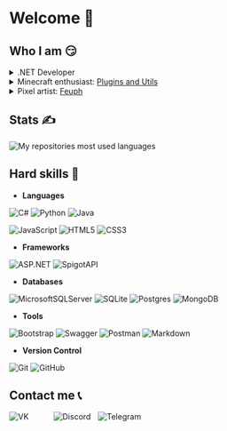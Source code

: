 # Welcome 🙏

## Who I am 😏
<details>
  <summary>.NET Developer</summary>
  <p></p>

  Pretty old projects:
  - [DiscordMusicBot](https://github.com/festino/DiscordMusicBot) - Discord.NET + Youtube API
  - [AvaloniaTimer](https://github.com/festino/AvaloniaTimer) - Avalonia little app
  
</details>

<details>
  <summary>Minecraft enthusiast: <a href="https://github.com/festino-mc-plugins">Plugins and Utils</a></summary>
  <p></p>
  
  **Honorable mention:**
  - [ClickableLinks](https://github.com/festino-mc-plugins/ClickableLinks) - returns clickable links to Spigot
  - [SummonerTome](https://github.com/festino-mc-plugins/SummonerTome) - adds portable vehicles
    
</details>

<details>
  <summary>Pixel artist: <a href="https://vk.com/f_euph">Feuph</a></summary>
  <p></p>
  
  <img width="2%" height="0%" src="https://raw.githubusercontent.com/festino/festino/master/assets/transparent.png"/>
  <img width="28%" align="top" alt="2023-mr-house" src="https://raw.githubusercontent.com/festino/festino/master/assets/2023-05-13.png"/>
  <img width="5%" height="0%" src="https://raw.githubusercontent.com/festino/festino/master/assets/transparent.png"/>
  <img width="30%" align="top" alt="2023-secret-santa" src="https://raw.githubusercontent.com/festino/festino/master/assets/2023-12-15.png"/>
  <img width="5%" height="0%" src="https://raw.githubusercontent.com/festino/festino/master/assets/transparent.png"/>
  <img width="22%" align="top" alt="2024-pavlin-bd" src="https://raw.githubusercontent.com/festino/festino/master/assets/2024-01-14.png"/>
  
</details>

## Stats ✍️
![My repositories most used languages](https://github-readme-stats-git-masterorgs-github-readme-stats-team.vercel.app/api/top-langs/?username=festino&layout=compact&count_private=true&langs_count=10&card_width=495&theme=dracula&include_orgs=true)

## Hard skills 🧠

* **Languages**

![C#](https://img.shields.io/badge/c%23-323330.svg?style=for-the-badge&logo=csharp&logoColor=white)
![Python](https://img.shields.io/badge/python-323330?style=for-the-badge&logo=python&logoColor=ffdd54)
![Java](https://img.shields.io/badge/java-323330?style=for-the-badge&logo=openjdk&logoColor=ffdd54)

![JavaScript](https://img.shields.io/badge/javascript-D8C44D.svg?style=for-the-badge&logo=javascript&logoColor=323330)
![HTML5](https://img.shields.io/badge/html5-E34F26.svg?style=for-the-badge&logo=html5&logoColor=white)
![CSS3](https://img.shields.io/badge/css3-1572B6.svg?style=for-the-badge&logo=css3&logoColor=white)

* **Frameworks**

![ASP.NET](https://img.shields.io/badge/asp.net-771111?style=for-the-badge&logo=csharp&logoColor=white)
![SpigotAPI](https://img.shields.io/badge/Spigot%20API-771111?style=for-the-badge&logo=spigotmc&logoColor=white)

* **Databases**

![MicrosoftSQLServer](https://img.shields.io/badge/MS%20SQL%20Server-995511?style=for-the-badge&logo=microsoft%20sql%20server&logoColor=white)
![SQLite](https://img.shields.io/badge/sqlite-995511.svg?style=for-the-badge&logo=sqlite&logoColor=white)
![Postgres](https://img.shields.io/badge/postgres-995511.svg?style=for-the-badge&logo=postgresql&logoColor=white)
![MongoDB](https://img.shields.io/badge/mongodb-995511.svg?style=for-the-badge&logo=mongoDB&logoColor=white)

* **Tools**

![Bootstrap](https://img.shields.io/badge/Bootstrap-117711?style=for-the-badge&logo=bootstrap&logoColor=white)
![Swagger](https://img.shields.io/badge/Swagger-117711?style=for-the-badge&logo=Swagger&logoColor=white)
![Postman](https://img.shields.io/badge/Postman-117711?style=for-the-badge&logo=postman&logoColor=white)
![Markdown](https://img.shields.io/badge/markdown-117711.svg?style=for-the-badge&logo=markdown&logoColor=white)

* **Version Control**

![Git](https://img.shields.io/badge/git-117777.svg?style=for-the-badge&logo=git&logoColor=white)
![GitHub](https://img.shields.io/badge/github-117777.svg?style=for-the-badge&logo=github&logoColor=white)

## Contact me 📞
[<img align="left" alt="VK" width="80px" src="https://thumb.cloud.mail.ru/weblink/thumb/xw1/TfKk/QGyS93cW7/PNG%20-%20digital/VK%20Logo.png"/>][vk]
[<img align="left" alt="Discord" width="80px" src="https://assets-global.website-files.com/6257adef93867e50d84d30e2/636e0a6a49cf127bf92de1e2_icon_clyde_blurple_RGB.png"/>][discord]
[<img align="left" alt="Telegram" width="80px" src="https://upload.wikimedia.org/wikipedia/commons/thumb/8/83/Telegram_2019_Logo.svg/512px-Telegram_2019_Logo.svg.png"/>][telegram]

[telegram]: https://t.me/FESTlNO
[vk]: https://vk.com/fest_channel
[discord]: https://discordapp.com/users/305684853884715010
